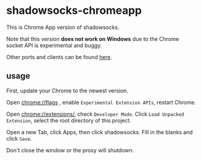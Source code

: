 shadowsocks-chromeapp
===========

This is Chrome App version of shadowsocks.

Note that this version **does not work on Windows** due to the Chrome socket
API is experimental and buggy.

Other ports and clients can be found
[here](https://github.com/clowwindy/shadowsocks/wiki/Ports-and-Clients).

usage
-----------

First, update your Chrome to the newest version.

Open [chrome://flags](chrome://flags) , enable `Experimental Extension APIs`,
restart Chrome.

Open [chrome://extensions/](chrome://extensions/), check `Developer Mode`.
Click `Load Unpacked Extension`, select the root directory of this project.

Open a new Tab, click Apps, then click shadowsocks. Fill in the blanks and click
`Save`.

Don't close the window or the proxy will shutdown.